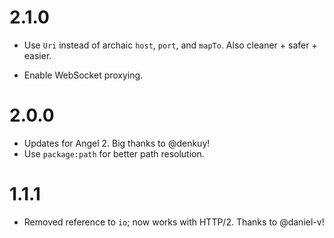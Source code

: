 # 2.1.0

- Use `Uri` instead of archaic `host`, `port`, and `mapTo`. Also cleaner + safer + easier.

* Enable WebSocket proxying.

# 2.0.0

- Updates for Angel 2. Big thanks to @denkuy!
- Use `package:path` for better path resolution.

# 1.1.1

- Removed reference to `io`; now works with HTTP/2. Thanks to @daniel-v!

